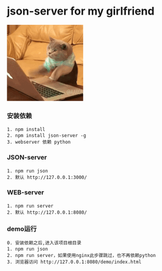 # json-server for my girlfriend

![快跑小白](./public/static/200w.gif)

### 安装依赖
    1. npm install
    2. npm install json-server -g
    3. webserver 依赖 python

### JSON-server
    1. npm run json
    2. 默认 http://127.0.0.1:3000/

### WEB-server
    1. npm run server
    2. 默认 http://127.0.0.1:8080/

### demo运行
    0. 安装依赖之后,进入该项目根目录
    1. npm run json
    2. npm run server，如果使用nginx此步骤跳过，也不再依赖python
    3. 浏览器访问 http://127.0.0.1:8080/demo/index.html

